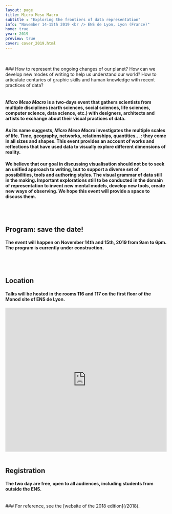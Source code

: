 ```yaml
---
layout: page
title: Micro Meso Macro
subtitle : "Exploring the frontiers of data representation"
info: "November 14-15th 2019 <br /> ENS de Lyon, Lyon (France)"
home: true
year: 2019
preview: true
cover: cover_2019.html
---
```


<br />
<br />
### How to represent the ongoing changes of our planet? How can we develop new modes of writing to help us understand our world? How to articulate centuries of graphic skills and human knowledge with recent practices of data?

<br />
<br />

#### *Micro Meso Macro* is a two-days event that gathers scientists from multiple disciplines (earth sciences, social sciences, life sciences, computer science, data science, etc.) with designers, architects and artists to exchange about their visual practices of data.

#### As its name suggests, *Micro Meso Macro* investigates the multiple scales of life. Time, geography, networks, relationships, quantities... : they come in all sizes and shapes. This event provides an account of works and reflections that have used data to visually explore different dimensions of reality.

#### We believe that our goal in discussing visualisation should not be to seek an unified approach to writing, but to support a diverse set of possibilities, tools and authoring styles. The visual grammar of data still in the making. Important explorations still to be conducted in the domain of representation to invent new mental models, develop new tools, create new ways of observing. We hope this event will provide a space to discuss them.


<br />
<br />

## Program: save the date!

#### The event will happen on November 14th and 15th, 2019 from 9am to 6pm. The program is currently under construction.  

<br />
<br />


## Location

#### Talks will be hosted in the rooms 116 and 117 on the first floor of the Monod site of ENS de Lyon.

<iframe src="https://www.google.com/maps/embed?pb=!1m18!1m12!1m3!1d2785.063451849894!2d4.826923899999999!3d45.729822299999995!2m3!1f0!2f0!3f0!3m2!1i1024!2i768!4f13.1!3m3!1m2!1s0x47f4ea2b988f000d%3A0x6138524be92198ce!2sENS+Lyon!5e0!3m2!1sen!2sfr!4v1540203895381" width="100%" height="450" frameborder="0" style="border:0" allowfullscreen></iframe>

<br />
<br />

## Registration

#### The two day are free, open to all audiences, including students from outside the ENS.  


<br />
### For reference, see the [website of the 2018 edition](/2018).

<br />
